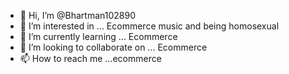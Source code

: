 - 👋 Hi, I’m @Bhartman102890
- 👀 I’m interested in ... Ecommerce music and being homosexual
- 🌱 I’m currently learning ... Ecommerce
- 💞️ I’m looking to collaborate on ... Ecommerce
- 📫 How to reach me ...ecommerce

<!---
Bhartman102890/Bhartman102890 is a ✨ special ✨ repository because its `README.md` (this file) appears on your GitHub profile.
You can click the Preview link to take a look at your changes.
--->
